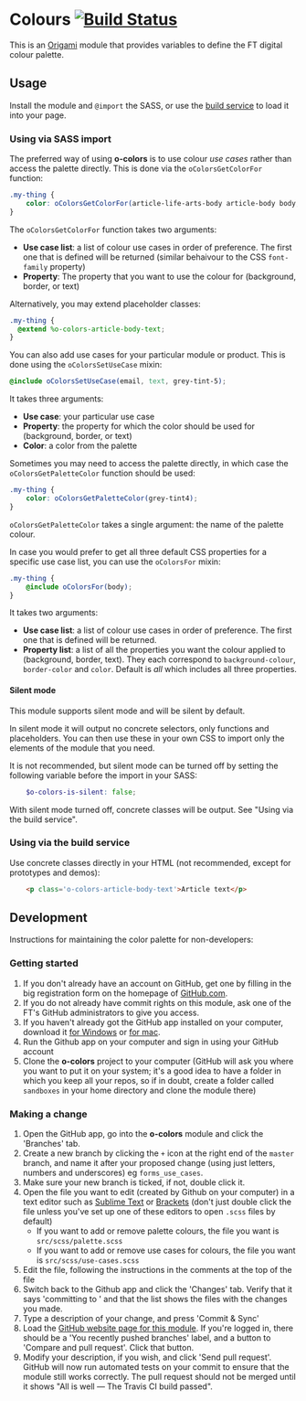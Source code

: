 # Colours [![Build Status](https://travis-ci.org/Financial-Times/o-colors.png?branch=master)](https://travis-ci.org/Financial-Times/o-colors)

This is an [Origami](http://financial-times.github.io/ft-origami/) module that provides variables to define the FT digital colour palette.

## Usage

Install the module and `@import` the SASS, or use the [build service](http://financial-times.github.io/ft-origami/docs/developer-guide/build-service) to load it into your page.

### Using via SASS import

The preferred way of using __o-colors__ is to use colour _use cases_ rather than access the palette directly. This is done via the `oColorsGetColorFor` function:

```scss
.my-thing {
    color: oColorsGetColorFor(article-life-arts-body article-body body, text);
}
```

The `oColorsGetColorFor` function takes two arguments:

* **Use case list**: a list of colour use cases in order of preference.  The first one that is defined will be returned (similar behaivour to the CSS `font-family` property)
* **Property**: The property that you want to use the colour for (background, border, or text)

Alternatively, you may extend placeholder classes:

```scss
.my-thing {
  @extend %o-colors-article-body-text;
}
```
    
You can also add use cases for your particular module or product. This is done using the `oColorsSetUseCase` mixin:

```scss
@include oColorsSetUseCase(email, text, grey-tint-5);
```

It takes three arguments:

* **Use case**: your particular use case
* **Property**: the property for which the color should be used for (background, border, or text)
* **Color**: a color from the palette

Sometimes you may need to access the palette directly, in which case the `oColorsGetPaletteColor` function should be used:

```scss
.my-thing {
    color: oColorsGetPaletteColor(grey-tint4);
}
```

`oColorsGetPaletteColor` takes a single argument: the name of the palette colour.

In case you would prefer to get all three default CSS properties for a specific use case list, you can use the `oColorsFor` mixin:

```scss
.my-thing {
    @include oColorsFor(body);
}
```

It takes two arguments:

* **Use case list**: a list of colour use cases in order of preference.  The first one that is defined will be returned.
* **Property list**: a list of all the properties you want the colour applied to (background, border, text). They each correspond to `background-colour`, `border-color` and `color`. Default is _all_ which includes all three properties.

#### Silent mode

This module supports silent mode and will be silent by default.

In silent mode it will output no concrete selectors, only functions and placeholders. You can then use these in your own CSS to import only the elements of the module that you need.

It is not recommended, but silent mode can be turned off by setting the following variable before the import in your SASS:

```scss
    $o-colors-is-silent: false;
```

With silent mode turned off, concrete classes will be output. See "Using via the build service".

### Using via the build service

Use concrete classes directly in your HTML (not recommended, except for prototypes and demos):

```html
    <p class='o-colors-article-body-text'>Article text</p>
```

## Development

Instructions for maintaining the color palette for non-developers:

### Getting started

1. If you don't already have an account on GitHub, get one by filling in the big registration form on the homepage of [GitHub.com](http://github.com).
1. If you do not already have commit rights on this module, ask one of the FT's GitHub administrators to give you access.
1. If you haven't already got the GitHub app installed on your computer, download it [for Windows](http://windows.github.com/) or [for mac](http://mac.github.com/).
1. Run the Github app on your computer and sign in using your GitHub account
1. Clone the **o-colors** project to your computer (GitHub will ask you where you want to put it on your system; it's a good idea to have a folder in which you keep all your repos, so if in doubt, create a folder called `sandboxes` in your home directory and clone the module there)

### Making a change

1. Open the GitHub app, go into the **o-colors** module and click the 'Branches' tab.
1. Create a new branch by clicking the `+` icon at the right end of the `master` branch, and name it after your proposed change (using just letters, numbers and underscores) eg `forms_use_cases`.
1. Make sure your new branch is ticked, if not, double click it.
1. Open the file you want to edit (created by Github on your computer) in a text editor such as [Sublime Text](http://www.sublimetext.com/) or [Brackets](http://brackets.io/) (don't just double click the file unless you've set up one of these editors to open `.scss` files by default)
	* If you want to add or remove palette colours, the file you want is `src/scss/palette.scss`
	* If you want to add or remove use cases for colours, the file you want is `src/scss/use-cases.scss`
1. Edit the file, following the instructions in the comments at the top of the file
1. Switch back to the Github app and click the 'Changes' tab.  Verify that it says 'committing to <your new branch name>' and that the list shows the files with the changes you made.
1. Type a description of your change, and press 'Commit & Sync'
1. Load the [GitHub website page for this module](https://github.com/Financial-Times/o-colors).  If you're logged in, there should be a 'You recently pushed branches' label, and a button to 'Compare and pull request'.  Click that button.
1. Modify your description, if you wish, and click 'Send pull request'.  GitHub will now run automated tests on your commit to ensure that the module still works correctly.  The pull request should not be merged until it shows "All is well — The Travis CI build passed".
